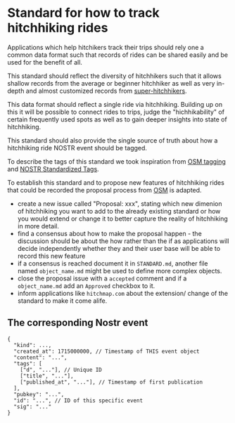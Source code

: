 # Standard for how to track hitchhiking rides

Applications which help hitchikers track their trips should rely one a common data format such that records of rides can be shared easily and be used for the benefit of all.

This standard should reflect the diversity of hitchhikers such that it allows shallow records from the average or beginner hitchhiker as well as very in-depth and almost customized records from [super-hitchhikers](https://prino.neocities.org/miscellaneous/keeping-statistics).

This data format should reflect a single ride via hitchhiking. Building up on this it will be possible to connect rides to trips, judge the "hichhikability" of certain frequently used spots as well as to gain deeper insights into state of hitchhiking.

This standard should also provide the single source of truth about how a hitchhiking ride NOSTR event should be tagged.

To describe the tags of this standard we took inspiration from [OSM tagging](https://wiki.openstreetmap.org/wiki/Tag:highway%3Dhitchhiking) and [NOSTR Standardized Tags](https://github.com/nostr-protocol/nips?tab=readme-ov-file#standardized-tags).

To establish this standard and to propose new features of hitchhiking rides that could be recorded the proposal process from [OSM](https://wiki.openstreetmap.org/wiki/Proposal_process) is adapted.

- create a new issue called "Proposal: xxx", stating which new dimenion of hitchhiking you want to add to the already existing standard or how you would extend or change it to better capture the reality of hitchhiking in more detail.
- find a consensus about how to make the proposal happen - the discussion should be about the how rather than the if as applications will decide independently whether they and their user base will be able to record this new feature
- if a consensus is reached document it in `STANDARD.md`, another file named `object_name.md` might be used to define more complex objects.
- close the proposal issue with a `accepted` comment and if a `object_name.md` add an `Approved` checkbox to it.
- inform applications like `hitchmap.com` about the extension/ change of the standard to make it come alife.

## The corresponding Nostr event
```
{
  "kind": ...,
  "created_at": 1715000000, // Timestamp of THIS event object
  "content": "...",
  "tags": [
    ["d", "..."], // Unique ID
    ["title", "..."],
    ["published_at", "..."], // Timestamp of first publication
  ],
  "pubkey": "...",
  "id": "...", // ID of this specific event
  "sig": "..."
}
```


